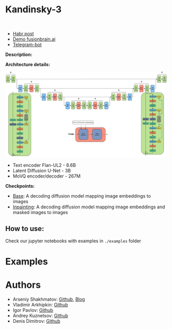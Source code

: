 # Kandinsky-3

![]()

+ [Habr post](https://github.com/ai-forever/Kandinsky-3)
+ [Demo fusionbrain.ai](https://fusionbrain.ai/diffusion)
+ [Telegram-bot](https://t.me/kandinsky21_bot)

**Description:**

**Architecture details:**

![](assets/kandinsky.jpg)

+ Text encoder Flan-UL2 - 8.6B
+ Latent Diffusion U-Net - 3B
+ MoVQ encoder/decoder - 267M


**Сheckpoints:**

+ [Base](https://huggingface.co/kandinsky-community/kandinsky-2-2-decoder): A decoding diffusion model mapping image embeddings to images
+ [Inpainting](https://huggingface.co/kandinsky-community/kandinsky-2-2-decoder-inpaint): A decoding diffusion model mapping image embeddings and masked images to images

## How to use:

Check our jupyter notebooks with examples in `./examples` folder

# Examples 


# Authors

+ Arseniy Shakhmatov: [Github](https://github.com/cene555), [Blog](https://t.me/gradientdip)
+ Vladimir Arkhipkin: [Github](https://github.com/oriBetelgeuse)
+ Igor Pavlov: [Github](https://github.com/boomb0om)
+ Andrey Kuznetsov: [Github](https://github.com/kuznetsoffandrey)
+ Denis Dimitrov: [Github](https://github.com/denndimitrov)
